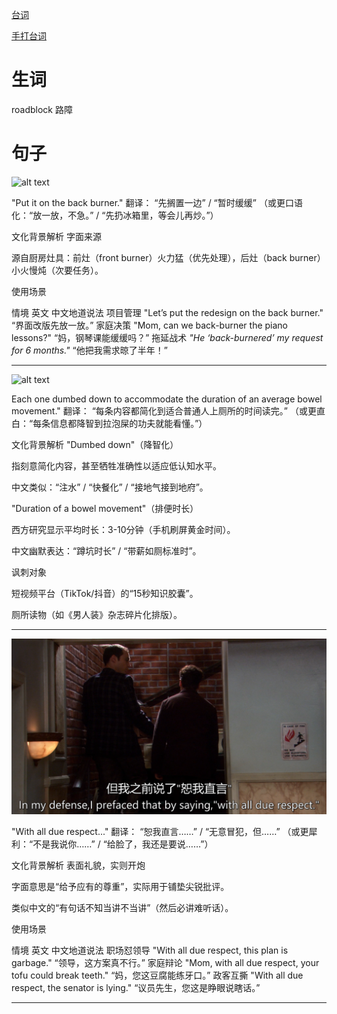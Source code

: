 [台词](./s01e04.pdf)

[手打台词](./04.txt)


# 生词



roadblock 路障



















# 句子

![alt text](image.png)

"Put it on the back burner."
翻译： “先搁置一边” / “暂时缓缓”
（或更口语化：“放一放，不急。” / “先扔冰箱里，等会儿再炒。”）

文化背景解析
字面来源

源自厨房灶具：前灶（front burner）火力猛（优先处理），后灶（back burner）小火慢炖（次要任务）。

使用场景

情境	英文	中文地道说法
项目管理	"Let’s put the redesign on the back burner."	“界面改版先放一放。”
家庭决策	"Mom, can we back-burner the piano lessons?"	“妈，钢琴课能缓缓吗？”
拖延战术	*"He ‘back-burnered’ my request for 6 months."*	“他把我需求晾了半年！”

---
![alt text](image-1.png)

Each one dumbed down to accommodate the duration of an average bowel movement."
翻译： “每条内容都简化到适合普通人上厕所的时间读完。”
（或更直白：“每条信息都降智到拉泡屎的功夫就能看懂。”）

文化背景解析
"Dumbed down"（降智化）

指刻意简化内容，甚至牺牲准确性以适应低认知水平。

中文类似：“注水” / “快餐化” / “接地气接到地府”。

"Duration of a bowel movement"（排便时长）

西方研究显示平均时长：3-10分钟（手机刷屏黄金时间）。

中文幽默表达：“蹲坑时长” / “带薪如厕标准时”。

讽刺对象

短视频平台（TikTok/抖音）的“15秒知识胶囊”。

厕所读物（如《男人装》杂志碎片化排版）。

---
![alt text](image-2.png)


"With all due respect..."
翻译： “恕我直言……” / “无意冒犯，但……”
（或更犀利：“不是我说你……” / “给脸了，我还是要说……”）

文化背景解析
表面礼貌，实则开炮

字面意思是“给予应有的尊重”，实际用于铺垫尖锐批评。

类似中文的“有句话不知当讲不当讲”（然后必讲难听话）。

使用场景

情境	英文	中文地道说法
职场怼领导	"With all due respect, this plan is garbage."	“领导，这方案真不行。”
家庭辩论	"Mom, with all due respect, your tofu could break teeth."	“妈，您这豆腐能练牙口。”
政客互撕	"With all due respect, the senator is lying."	“议员先生，您这是睁眼说瞎话。”

---


























